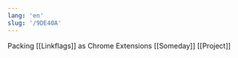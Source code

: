 ```yaml
---
lang: 'en'
slug: '/9DE40A'
---
```


Packing [[Linkflags]] as Chrome Extensions [[Someday]] [[Project]]
